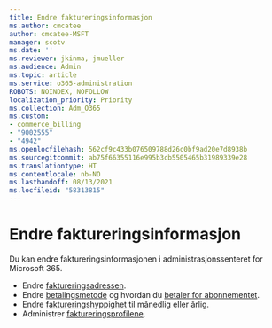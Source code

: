 ```yaml
---
title: Endre faktureringsinformasjon
ms.author: cmcatee
author: cmcatee-MSFT
manager: scotv
ms.date: ''
ms.reviewer: jkinma, jmueller
ms.audience: Admin
ms.topic: article
ms.service: o365-administration
ROBOTS: NOINDEX, NOFOLLOW
localization_priority: Priority
ms.collection: Adm_O365
ms.custom:
- commerce_billing
- "9002555"
- "4942"
ms.openlocfilehash: 562cf9c433b076509788d26c0bf9ad20e7d8938b
ms.sourcegitcommit: ab75f66355116e995b3cb5505465b31989339e28
ms.translationtype: HT
ms.contentlocale: nb-NO
ms.lasthandoff: 08/13/2021
ms.locfileid: "58313815"
---
```

# <a name="change-billing-information"></a>Endre faktureringsinformasjon

Du kan endre faktureringsinformasjonen i administrasjonssenteret for Microsoft 365. 

- Endre [faktureringsadressen](https://docs.microsoft.com/microsoft-365/commerce/billing-and-payments/change-your-billing-addresses).
- Endre [betalingsmetode](https://docs.microsoft.com/microsoft-365/commerce/billing-and-payments/manage-payment-methods) og hvordan du [betaler for abonnementet](https://docs.microsoft.com/microsoft-365/commerce/billing-and-payments/pay-for-your-subscription).
- Endre [faktureringshyppighet](https://docs.microsoft.com/microsoft-365/commerce/billing-and-payments/change-payment-frequency) til månedlig eller årlig.
- Administrer [faktureringsprofilene](https://docs.microsoft.com/microsoft-365/commerce/billing-and-payments/manage-billing-profiles).
